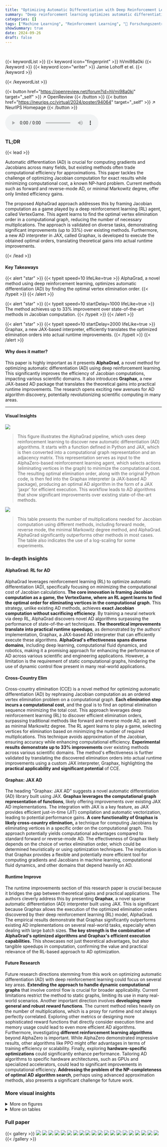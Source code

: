 ```yaml
---
title: "Optimizing Automatic Differentiation with Deep Reinforcement Learning"
summary: "Deep reinforcement learning optimizes automatic differentiation, achieving up to 33% improvement in Jacobian computation by finding efficient elimination orders."
categories: []
tags: ["Machine Learning", "Reinforcement Learning", "🏢 Forschungszentrum Jülich & RWTH Aachen",]
showSummary: true
date: 2024-09-26
draft: false
---
```


<br>

{{< keywordList >}}
{{< keyword icon="fingerprint" >}} hVmi98a0ki {{< /keyword >}}
{{< keyword icon="writer" >}} Jamie Lohoff et el. {{< /keyword >}}
 
{{< /keywordList >}}

{{< button href="https://openreview.net/forum?id=hVmi98a0ki" target="_self" >}}
↗ OpenReview
{{< /button >}}
{{< button href="https://neurips.cc/virtual/2024/poster/94064" target="_self" >}}
↗ NeurIPS Homepage
{{< /button >}}


<audio controls>
    <source src="https://ai-paper-reviewer.com/hVmi98a0ki/podcast.wav" type="audio/wav">
    Your browser does not support the audio element.
</audio>


### TL;DR


{{< lead >}}

Automatic differentiation (AD) is crucial for computing gradients and Jacobians across many fields, but existing methods often trade computational efficiency for approximations.  This paper tackles the challenge of optimizing Jacobian computation for exact results while minimizing computational cost, a known NP-hard problem. Current methods such as forward and reverse-mode AD, or minimal Markowitz degree, offer only limited efficiency gains. 

The proposed AlphaGrad approach addresses this by framing Jacobian computation as a game played by a deep reinforcement learning (RL) agent, called VertexGame.  This agent learns to find the optimal vertex elimination order in a computational graph, reducing the number of necessary multiplications.  The approach is validated on diverse tasks, demonstrating significant improvements (up to 33%) over existing methods.  Furthermore, a new AD interpreter in JAX, called Graphax, is developed to execute the obtained optimal orders, translating theoretical gains into actual runtime improvements.

{{< /lead >}}


#### Key Takeaways

{{< alert "star" >}}
{{< typeit speed=10 lifeLike=true >}} AlphaGrad, a novel method using deep reinforcement learning, optimizes automatic differentiation (AD) by finding the optimal vertex elimination order. {{< /typeit >}}
{{< /alert >}}

{{< alert "star" >}}
{{< typeit speed=10 startDelay=1000 lifeLike=true >}} The method achieves up to 33% improvement over state-of-the-art methods in Jacobian computation. {{< /typeit >}}
{{< /alert >}}

{{< alert "star" >}}
{{< typeit speed=10 startDelay=2000 lifeLike=true >}} Graphax, a new JAX-based interpreter, efficiently translates the optimized elimination orders into actual runtime improvements. {{< /typeit >}}
{{< /alert >}}

#### Why does it matter?
This paper is highly important as it presents **AlphaGrad**, a novel method for optimizing automatic differentiation (AD) using deep reinforcement learning. This significantly improves the efficiency of Jacobian computations, impacting various scientific domains.  It also introduces **Graphax**, a new JAX-based AD package that translates the theoretical gains into practical runtime improvements. The research opens exciting new avenues for AD algorithm discovery, potentially revolutionizing scientific computing in many areas.

------
#### Visual Insights



![](https://ai-paper-reviewer.com/hVmi98a0ki/figures_1_1.jpg)

> This figure illustrates the AlphaGrad pipeline, which uses deep reinforcement learning to discover new automatic differentiation (AD) algorithms.  It starts with a function defined in Python and JAX, which is then converted into a computational graph representation and an adjacency matrix. This representation serves as input to the AlphaZero-based reinforcement learning agent, which selects actions (eliminating vertices in the graph) to minimize the computational cost. The resulting optimal elimination order, along with the original Python code, is then fed into the Graphax interpreter (a JAX-based AD package), producing an optimal AD algorithm in the form of a JAX 'jaxpr' for efficient execution. This workflow leads to AD algorithms that show significant improvements over existing state-of-the-art methods.





![](https://ai-paper-reviewer.com/hVmi98a0ki/tables_7_1.jpg)

> This table presents the number of multiplications needed for Jacobian computation using different methods, including forward mode, reverse mode, the minimal Markowitz degree method, and AlphaGrad. AlphaGrad significantly outperforms other methods in most cases. The table also indicates the use of a log-scaling for some experiments.





### In-depth insights


#### AlphaGrad: RL for AD
AlphaGrad leverages reinforcement learning (RL) to optimize automatic differentiation (AD), specifically focusing on minimizing the computational cost of Jacobian calculations.  **The core innovation is framing Jacobian computation as a game, the VertexGame, where an RL agent learns to find the optimal order for eliminating vertices in the computational graph.** This strategy, unlike existing AD methods, achieves **exact Jacobian computation without sacrificing efficiency**.  By training a neural network via deep RL, AlphaGrad discovers novel AD algorithms surpassing the performance of state-of-the-art techniques.  **The theoretical improvements translate into practical runtime speedups**, as demonstrated by the authors' implementation, Graphax, a JAX-based AD interpreter that can efficiently execute these algorithms.  **AlphaGrad's effectiveness spans diverse domains**, including deep learning, computational fluid dynamics, and robotics, making it a promising approach for enhancing the performance of AD across various scientific and engineering applications. However, a limitation is the requirement of static computational graphs, hindering the use of dynamic control flow present in many real-world applications.

#### Cross-Country Elim
Cross-country elimination (CCE) is a novel method for optimizing automatic differentiation (AD) by rephrasing Jacobian computation as an ordered vertex elimination problem on a computational graph.  **Each elimination step incurs a computational cost**, and the goal is to find an optimal elimination sequence minimizing the total cost.  This approach leverages deep reinforcement learning (RL) to discover efficient elimination orders, surpassing traditional methods like forward and reverse mode AD, as well as minimal Markowitz degree. The RL agent learns to play a game, selecting vertices for elimination based on minimizing the number of required multiplications. This technique avoids approximation of the Jacobian, ensuring accuracy while enhancing computational efficiency.  **Experimental results demonstrate up to 33% improvements** over existing methods across various scientific domains. The method's effectiveness is further validated by translating the discovered elimination orders into actual runtime improvements using a custom JAX interpreter, Graphax, highlighting the **practical applicability and significant potential** of CCE.

#### Graphax: JAX AD
The heading "Graphax: JAX AD" suggests a novel automatic differentiation (AD) library built using JAX.  **Graphax leverages the computational graph representation of functions**, likely offering improvements over existing JAX AD implementations.  The integration with JAX is a key feature, as JAX provides efficient just-in-time (JIT) compilation and automatic vectorization, leading to potential performance gains.  **A core functionality of Graphax is likely cross-country elimination,** a technique for computing Jacobians by eliminating vertices in a specific order on the computational graph. This approach potentially yields computational advantages compared to standard forward or reverse-mode AD. The effectiveness of Graphax likely depends on the choice of vertex elimination order, which could be determined heuristically or using optimization techniques. The implication is that Graphax provides a flexible and potentially more efficient tool for computing gradients and Jacobians in machine learning, computational fluid dynamics, and other domains that depend heavily on AD.

#### Runtime Improve
The runtime improvements section of this research paper is crucial because it bridges the gap between theoretical gains and practical applications.  The authors cleverly address this by presenting **Graphax**, a novel sparse automatic differentiation (AD) interpreter built using JAX.  This is significant because Graphax allows the execution of the optimized elimination orders discovered by their deep reinforcement learning (RL) model, AlphaGrad.  The empirical results demonstrate that Graphax significantly outperforms existing AD implementations on several real-world tasks, especially when dealing with large batch sizes.  **The key strength is the combination of AlphaGrad's optimized algorithms and Graphax's efficient execution capabilities.** This showcases not just theoretical advantages, but also tangible speedups in computation, confirming the value and practical relevance of the RL-based approach to AD optimization.

#### Future Research
Future research directions stemming from this work on optimizing automatic differentiation (AD) with deep reinforcement learning could focus on several key areas.  **Extending the approach to handle dynamic computational graphs** that involve control flow is crucial for broader applicability. Current limitations restrict the method to static graphs, limiting its use in many real-world scenarios.  Another important direction involves **developing more general and robust reward functions**. The current method relies heavily on the number of multiplications, which is a proxy for runtime and not always perfectly correlated.  Exploring other metrics or designing more sophisticated reward functions that directly consider execution time and memory usage could lead to even more efficient AD algorithms.  Furthermore, investigating **different reinforcement learning algorithms** beyond AlphaZero is important. While AlphaZero demonstrated impressive results, other algorithms like PPO might offer advantages in terms of training efficiency or scalability. Finally, exploring **hardware-specific optimizations** could significantly enhance performance.  Tailoring AD algorithms to specific hardware architectures, such as GPUs and specialized accelerators, could lead to significant improvements in computational efficiency.  **Addressing the problem of the NP-completeness of optimal AD algorithm search**, perhaps using advanced approximation methods, also presents a significant challenge for future work.


### More visual insights

<details>
<summary>More on figures
</summary>


![](https://ai-paper-reviewer.com/hVmi98a0ki/figures_3_1.jpg)

> This figure demonstrates the step-by-step process of cross-country elimination using a simple example function. It shows how partial derivatives are added to the edges, how vertices are eliminated (using the chain rule), and how the final bipartite graph contains the Jacobian entries.


![](https://ai-paper-reviewer.com/hVmi98a0ki/figures_3_2.jpg)

> This figure shows a step-by-step illustration of the cross-country elimination algorithm applied to a simple example function. It demonstrates how partial derivatives are added to the edges of the computational graph (b), a vertex is eliminated (c), and the process continues until a final bipartite graph is obtained (d), where the edges represent the Jacobian.


![](https://ai-paper-reviewer.com/hVmi98a0ki/figures_5_1.jpg)

> This figure shows how Graphax implements sparse vertex elimination (a) and the three-dimensional adjacency tensor used to represent the computational graph (b).  The tensor encodes the shape and sparsity of Jacobians, and its vertical slices are fed into a transformer network.


![](https://ai-paper-reviewer.com/hVmi98a0ki/figures_5_2.jpg)

> This figure shows how Graphax (a novel sparse AD package) benefits from sparse vertex elimination in cross-country elimination.  Panel (a) illustrates the sparse elimination process; (b) displays the 3D adjacency tensor used to represent the computational graph. This tensor encodes 5 aspects of each edge: input/output shape and sparsity type of the associated Jacobian.  These vertical slices, representing a single vertex's input connectivity, are compressed and input to the transformer network as tokens, creating a sequence processed by the model.


![](https://ai-paper-reviewer.com/hVmi98a0ki/figures_9_1.jpg)

> This figure shows how Graphax leverages sparse vertex elimination for efficiency and the three-dimensional adjacency tensor used to represent the computational graph for the reinforcement learning model.  The tensor encodes information about the shape and sparsity of Jacobians, enabling efficient processing by the transformer network.


![](https://ai-paper-reviewer.com/hVmi98a0ki/figures_19_1.jpg)

> This figure shows how Graphax leverages sparse matrix multiplication for efficient cross-country elimination.  Panel (a) illustrates the concept of sparse vertex elimination, highlighting its efficiency compared to dense methods.  Panel (b) details the 3D tensor representation of the computational graph used by the reinforcement learning agent, where each dimension encodes information about the graph structure (adjacency), Jacobian shape, and sparsity. The visualization helps explain how the graph is processed by the transformer network in the AlphaGrad pipeline.


![](https://ai-paper-reviewer.com/hVmi98a0ki/figures_20_1.jpg)

> This figure shows how Graphax leverages sparse vertex elimination for efficiency and illustrates the three-dimensional adjacency tensor used to represent the computational graph in the reinforcement learning model.  The tensor encodes information about the shape and sparsity of Jacobians, which are then processed by a transformer network.


![](https://ai-paper-reviewer.com/hVmi98a0ki/figures_23_1.jpg)

> This figure presents the runtime measurements obtained for six different scalar tasks across various batch sizes.  The performance of AlphaGrad and Graphax is compared against JAX's forward and reverse-mode AD.  Error bars represent the 2.5th and 97.5th percentiles of the runtime across 100 trials.  The results illustrate the efficiency gains achieved by AlphaGrad and Graphax, particularly at larger batch sizes.


![](https://ai-paper-reviewer.com/hVmi98a0ki/figures_24_1.jpg)

> This figure shows how Graphax leverages sparse vertex elimination for efficiency and illustrates the three-dimensional adjacency tensor used to represent the computational graph in the AlphaGrad algorithm.  The tensor encodes information about the shape and sparsity of Jacobians associated with each edge in the graph, allowing the algorithm to optimize the elimination order effectively.


![](https://ai-paper-reviewer.com/hVmi98a0ki/figures_27_1.jpg)

> This figure shows how Graphax leverages sparse vertex elimination for efficiency and illustrates the 3D adjacency tensor used to represent the computational graph in the AlphaGrad RL system.  The tensor encodes the shapes and sparsity of Jacobians, which are fed as tokens into a transformer network.


![](https://ai-paper-reviewer.com/hVmi98a0ki/figures_28_1.jpg)

> This figure shows how Graphax leverages sparse matrix multiplications for efficient computation of Jacobians using cross-country elimination.  Panel (a) illustrates the concept of sparse vertex elimination in Graphax, contrasting it with the standard method. Panel (b) details the three-dimensional tensor representation used to encode the computational graph's structure, Jacobian shapes, and sparsity information.  Each dimension within this tensor holds specific information about the graph and facilitates efficient processing by the deep reinforcement learning model.


![](https://ai-paper-reviewer.com/hVmi98a0ki/figures_29_1.jpg)

> This figure shows how Graphax, a novel sparse AD package, implements sparse vertex elimination.  Panel (a) illustrates the process by highlighting the advantages of element-wise multiplication instead of matrix multiplication.  Panel (b) details the three-dimensional adjacency tensor used to represent the computational graph. The tensor encodes the shape and sparsity of the Jacobians, with each vertical slice representing the input connectivity of a single vertex. These slices are compressed into tokens that are fed into a transformer for processing.


![](https://ai-paper-reviewer.com/hVmi98a0ki/figures_30_1.jpg)

> This figure shows how Graphax implements sparse vertex elimination and the three-dimensional adjacency tensor used to represent the computational graph in the RL algorithm.  The adjacency tensor encodes information about the shapes and sparsity of the Jacobians associated with each edge in the graph. These are compressed and fed into a transformer for processing.


</details>




<details>
<summary>More on tables
</summary>


![](https://ai-paper-reviewer.com/hVmi98a0ki/tables_8_1.jpg)
> This table presents the number of multiplications needed for Jacobian computation using different methods: forward mode, reverse mode, Markowitz, and AlphaGrad. The AlphaGrad results represent the best elimination order found by the AlphaZero agent in the VertexGame.  The table compares the number of multiplications required by AlphaGrad to the baseline methods for various tasks spanning different domains, including computational fluid dynamics and deep learning.  The use of a log-scaling for cumulative rewards is also noted, along with the number of Monte Carlo Tree Search (MCTS) simulations used. 

![](https://ai-paper-reviewer.com/hVmi98a0ki/tables_21_1.jpg)
> This table presents the number of multiplications required by the best elimination order discovered by the AlphaZero agent for different tasks.  It compares the results of the proposed AlphaGrad method to baselines including forward-mode AD, reverse-mode AD, and minimal Markowitz degree. The table also notes the use of a log-scaled cumulative reward in some experiments, and provides results for both 50 and 250 Monte Carlo Tree Search simulations.

![](https://ai-paper-reviewer.com/hVmi98a0ki/tables_25_1.jpg)
> This table presents the number of multiplications needed for Jacobian computation using different methods.  It compares the performance of AlphaGrad (a novel method using deep reinforcement learning) against baseline methods such as forward-mode, reverse-mode, and minimal Markowitz degree. The table shows the number of multiplications for each method across various tasks from different domains.  The results demonstrate AlphaGrad's effectiveness in minimizing the number of multiplications needed, leading to potential improvements in computational efficiency and runtime.  The table also indicates the use of different reward scaling techniques in some experiments.

![](https://ai-paper-reviewer.com/hVmi98a0ki/tables_26_1.jpg)
> This table presents the number of multiplications needed for Jacobian computation using different methods for various tasks.  It compares the performance of the AlphaGrad method (using deep reinforcement learning) against baseline methods like forward-mode AD, reverse-mode AD, and minimal Markowitz degree.  The table shows the number of multiplications for each method and highlights the improvement achieved by AlphaGrad.  The table also indicates tasks where a log-scaling of the cumulative reward was used during training.

![](https://ai-paper-reviewer.com/hVmi98a0ki/tables_27_1.jpg)
> This table presents the best number of multiplications achieved by the AlphaZero-based reinforcement learning agent when trained on all tasks simultaneously (joint training).  The results show the number of multiplications required for computing the Jacobian for several tasks from different domains.  It allows a comparison to the best results achieved by training the agent on a single task at a time (as seen in Table 1).  'n.a.' indicates that no improved elimination order was found for that task using the joint training method.

![](https://ai-paper-reviewer.com/hVmi98a0ki/tables_28_1.jpg)
> This table presents the number of multiplications needed for Jacobian computation using different methods.  It compares the performance of AlphaGrad (a novel method using deep reinforcement learning) against three baselines: forward-mode AD, reverse-mode AD, and minimal Markowitz degree. The results are shown for various tasks from different domains, highlighting AlphaGrad's improvements.  The table also notes the use of a log-scaling of the cumulative reward for some tasks and provides results for both 50 and 250 Monte Carlo Tree Search simulations.

</details>




### Full paper

{{< gallery >}}
<img src="https://ai-paper-reviewer.com/hVmi98a0ki/1.png" class="grid-w50 md:grid-w33 xl:grid-w25" />
<img src="https://ai-paper-reviewer.com/hVmi98a0ki/2.png" class="grid-w50 md:grid-w33 xl:grid-w25" />
<img src="https://ai-paper-reviewer.com/hVmi98a0ki/3.png" class="grid-w50 md:grid-w33 xl:grid-w25" />
<img src="https://ai-paper-reviewer.com/hVmi98a0ki/4.png" class="grid-w50 md:grid-w33 xl:grid-w25" />
<img src="https://ai-paper-reviewer.com/hVmi98a0ki/5.png" class="grid-w50 md:grid-w33 xl:grid-w25" />
<img src="https://ai-paper-reviewer.com/hVmi98a0ki/6.png" class="grid-w50 md:grid-w33 xl:grid-w25" />
<img src="https://ai-paper-reviewer.com/hVmi98a0ki/7.png" class="grid-w50 md:grid-w33 xl:grid-w25" />
<img src="https://ai-paper-reviewer.com/hVmi98a0ki/8.png" class="grid-w50 md:grid-w33 xl:grid-w25" />
<img src="https://ai-paper-reviewer.com/hVmi98a0ki/9.png" class="grid-w50 md:grid-w33 xl:grid-w25" />
<img src="https://ai-paper-reviewer.com/hVmi98a0ki/10.png" class="grid-w50 md:grid-w33 xl:grid-w25" />
<img src="https://ai-paper-reviewer.com/hVmi98a0ki/11.png" class="grid-w50 md:grid-w33 xl:grid-w25" />
<img src="https://ai-paper-reviewer.com/hVmi98a0ki/12.png" class="grid-w50 md:grid-w33 xl:grid-w25" />
<img src="https://ai-paper-reviewer.com/hVmi98a0ki/13.png" class="grid-w50 md:grid-w33 xl:grid-w25" />
<img src="https://ai-paper-reviewer.com/hVmi98a0ki/14.png" class="grid-w50 md:grid-w33 xl:grid-w25" />
<img src="https://ai-paper-reviewer.com/hVmi98a0ki/15.png" class="grid-w50 md:grid-w33 xl:grid-w25" />
<img src="https://ai-paper-reviewer.com/hVmi98a0ki/16.png" class="grid-w50 md:grid-w33 xl:grid-w25" />
<img src="https://ai-paper-reviewer.com/hVmi98a0ki/17.png" class="grid-w50 md:grid-w33 xl:grid-w25" />
<img src="https://ai-paper-reviewer.com/hVmi98a0ki/18.png" class="grid-w50 md:grid-w33 xl:grid-w25" />
<img src="https://ai-paper-reviewer.com/hVmi98a0ki/19.png" class="grid-w50 md:grid-w33 xl:grid-w25" />
<img src="https://ai-paper-reviewer.com/hVmi98a0ki/20.png" class="grid-w50 md:grid-w33 xl:grid-w25" />
{{< /gallery >}}